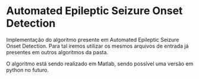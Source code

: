# Automated Epileptic Seizure Onset Detection

Implementação do algoritmo presente em Automated Epileptic Seizure Onset Detection. Para tal iremos utilizar os mesmos arquivos de entrada já presentes em outros algoritmos da pasta.

O algoritmo está sendo realizado em Matlab, sendo possível uma versão em python no futuro.

